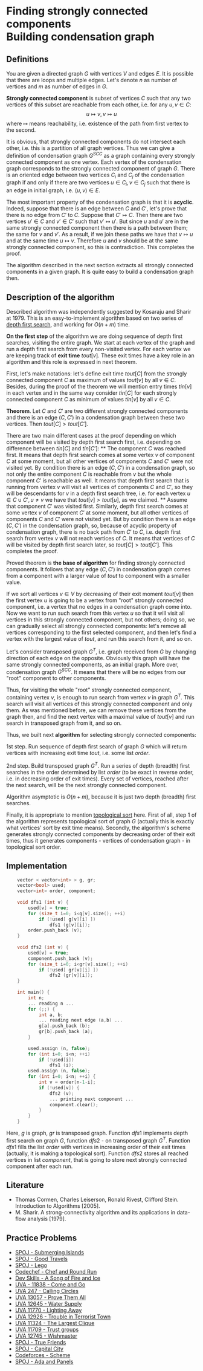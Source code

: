 <!--?title Strongly Connected Components and Condensation graph -->

# Finding strongly connected components<br/>Building condensation graph

## Definitions
You are given a directed graph $G$ with vertices $V$ and edges $E$. It is possible that there are loops and multiple edges. Let's denote $n$ as number of vertices and $m$ as number of edges in $G$.

**Strongly connected component** is subset of vertices $C$ such that any two vertices of this subset are reachable from each other, i.e. for any $u, v \in C$:
$$
u \mapsto v, v \mapsto u
$$
where $\mapsto$ means reachability, i.e. existence of the path from first vertex to the second.

It is obvious, that strongly connected components do not intersect each other, i.e. this is a partition of all graph vertices. Thus we can give a definition of condensation graph $G^{SCC}$ as a graph containing every strongly connected component as one vertex. Each vertex of the condensation graph corresponds to the strongly connected component of graph $G$. There is an oriented edge between two vertices $C_i$ and $C_j$ of the condensation graph if and only if there are two vertices $u \in C_i, v \in C_j$ such that there is an edge in initial graph, i.e. $(u, v) \in E$.

The most important property of the condensation graph is that it is **acyclic**. Indeed, suppose that there is an edge between $C$ and $C'$, let's prove that there is no edge from $C'$ to $C$. Suppose that $C' \mapsto C$. Then there are two vertices $u' \in C$ and $v' \in C'$ such that $v' \mapsto u'$. But since $u$ and $u'$ are in the same strongly connected component then there is a path between them; the same for $v$ and $v'$. As a result, if we join these paths we have that $v \mapsto u$ and at the same time $u \mapsto v$. Therefore $u$ and $v$ should be at the same strongly connected component, so this is contradiction. This completes the proof.

The algorithm described in the next section extracts all strongly connected components in a given graph. It is quite easy to build a condensation graph then.

## Description of the algorithm
Described algorithm was independently suggested by Kosaraju and Sharir at 1979. This is an easy-to-implement algorithm based on two series of [depth first search](./graph/depth-first-search.html), and working for $O(n + m)$ time.

**On the first step** of the algorithm we are doing sequence of depth first searches, visiting the entire graph. We start at each vertex of the graph and run a depth first search from every non-visited vertex. For each vertex we are keeping track of **exit time** $tout[v]$. These exit times have a key role in an algorithm and this role is expressed in next theorem.

First, let's make notations: let's define exit time $tout[C]$ from the strongly connected component $C$ as maximum of values $tout[v]$ by all $v \in C$. Besides, during the proof of the theorem we will mention entry times $tin[v]$ in each vertex and in the same way consider $tin[C]$ for each strongly connected component $C$ as minimum of values $tin[v]$ by all $v \in C$.

**Theorem**. Let $C$ and $C'$ are two different strongly connected components and there is an edge $(C, C')$ in a condensation graph between these two vertices. Then $tout[C] > tout[C']$.

There are two main different cases at the proof depending on which component will be visited by depth first search first, i.e. depending on difference between $tin[C]$ and $tin[C']$:
** The component $C$ was reached first. It means that depth first search comes at some vertex $v$ of component $C$ at some moment, but all other vertices of components $C$ and $C'$ were not visited yet. By condition there is an edge $(C, C')$ in a condensation graph, so not only the entire component $C$ is reachable from $v$ but the whole component $C'$ is reachable as well. It means that depth first search that is running from vertex $v$ will visit all vertices of components $C$ and $C'$, so they will be descendants for $v$ in a depth first search tree, i.e. for each vertex $u \in C \cup C', u \ne v$ we have that $tout[v] > tout[u]$, as we claimed.
** Assume that component $C'$ was visited first. Similarly, depth first search comes at some vertex $v$ of component $C'$ at some moment, but all other vertices of components $C$ and $C'$ were not visited yet. But by condition there is an edge $(C, C')$ in the condensation graph, so, because of acyclic property of condensation graph, there is no back path from $C'$ to $C$, i.e. depth first search from vertex $v$ will not reach vertices of $C$. It means that vertices of $C$ will be visited by depth first search later, so $tout[C] > tout[C']$. This completes the proof.

Proved theorem is **the base of algorithm** for finding strongly connected components. It follows that any edge $(C, C')$ in condensation graph comes from a component with a larger value of $tout$ to component with a smaller value.

If we sort all vertices $v \in V$ by decreasing of their exit moment $tout[v]$ then the first vertex $u$ is going to be a vertex from "root" strongly connected component, i.e. a vertex that no edges in a condensation graph come into. Now we want to run such search from this vertex $u$ so that it will visit all vertices in this strongly connected component, but not others; doing so, we can gradually select all strongly connected components: let's remove all vertices corresponding to the first selected component, and then let's find a vertex with the largest value of $tout$, and run this search from it, and so on.

Let's consider transposed graph $G^T$, i.e. graph received from $G$ by changing direction of each edge on the opposite. Obviously this graph will have the same strongly connected components, as an initial graph. More over, condensation graph $G^{SCC}$. It means that there will be no edges from our "root" component to other components.

Thus, for visiting the whole "root" strongly connected component, containing vertex $v$, is enough to run search from vertex $v$ in graph $G^T$. This search will visit all vertices of this strongly connected component and only them. As was mentioned before, we can remove these vertices from the graph then, and find the next vertex with a maximal value of $tout[v]$ and run search in transposed graph from it, and so on.

Thus, we built next **algorithm** for selecting strongly connected components:

1st step. Run sequence of depth first search of graph $G$ which will return vertices with increasing exit time $tout$, i.e. some list $order$.

2nd step. Build transposed graph $G^T$. Run a series of depth (breadth) first searches in the order determined by list $order$ (to be exact in reverse order, i.e. in decreasing order of exit times). Every set of vertices, reached after the next search, will be the next strongly connected component.

Algorithm asymptotic is $O(n + m)$, because it is just two depth (breadth) first searches.

Finally, it is appropriate to mention [topological sort](./graph/topological-sort.html) here. First of all, step 1 of the algorithm represents topological sort of graph $G$ (actually this is exactly what vertices' sort by exit time means). Secondly, the algorithm's scheme generates strongly connected components by decreasing order of their exit times, thus it generates components - vertices of condensation graph - in topological sort order.

## Implementation
```cpp
    vector < vector<int> > g, gr;
    vector<bool> used;
    vector<int> order, component;
     
    void dfs1 (int v) {
        used[v] = true;
        for (size_t i=0; i<g[v].size(); ++i)
            if (!used[ g[v][i] ])
                dfs1 (g[v][i]);
        order.push_back (v);
    }
     
    void dfs2 (int v) {
        used[v] = true;
        component.push_back (v);
        for (size_t i=0; i<gr[v].size(); ++i)
            if (!used[ gr[v][i] ])
                dfs2 (gr[v][i]);
    }
     
    int main() {
        int n;
        ... reading n ...
        for (;;) {
            int a, b;
            ... reading next edge (a,b) ...
            g[a].push_back (b);
            gr[b].push_back (a);
        }
     
        used.assign (n, false);
        for (int i=0; i<n; ++i)
            if (!used[i])
                dfs1 (i);
        used.assign (n, false);
        for (int i=0; i<n; ++i) {
            int v = order[n-1-i];
            if (!used[v]) {
                dfs2 (v);
                ... printing next component ...
                component.clear();
            }
        }
    }
```

Here, $g$ is graph, $gr$ is transposed graph. Function $dfs1$ implements depth first search on graph $G$, function $dfs2$ - on transposed graph $G^T$. Function $dfs1$ fills the list $order$ with vertices in increasing order of their exit times (actually, it is making a topological sort). Function $dfs2$ stores all reached vertices in list $component$, that is going to store next strongly connected component after each run.

## Literature

* Thomas Cormen, Charles Leiserson, Ronald Rivest, Clifford Stein. Introduction to Algorithms [2005].
* M. Sharir. A strong-connectivity algorithm and its applications in data-flow analysis [1979].

## Practice Problems

* [SPOJ - Submerging Islands](http://www.spoj.com/problems/SUBMERGE/)
* [SPOJ - Good Travels](http://www.spoj.com/problems/GOODA/)
* [SPOJ - Lego](http://www.spoj.com/problems/LEGO/)
* [Codechef - Chef and Round Run](https://www.codechef.com/AUG16/problems/CHEFRRUN)
* [Dev Skills - A Song of Fire and Ice](https://devskill.com/CodingProblems/ViewProblem/79)
* [UVA - 11838 - Come and Go](https://uva.onlinejudge.org/index.php?option=com_onlinejudge&Itemid=8&page=show_problem&problem=2938)
* [UVA 247 - Calling Circles](https://uva.onlinejudge.org/index.php?option=onlinejudge&page=show_problem&problem=183)
* [UVA 13057 - Prove Them All](https://uva.onlinejudge.org/index.php?option=com_onlinejudge&Itemid=8&page=show_problem&problem=4955)
* [UVA 12645 - Water Supply](https://uva.onlinejudge.org/index.php?option=com_onlinejudge&Itemid=8&page=show_problem&problem=4393)
* [UVA 11770 - Lighting Away](https://uva.onlinejudge.org/index.php?option=com_onlinejudge&Itemid=8&page=show_problem&problem=2870)
* [UVA 12926 - Trouble in Terrorist Town](https://uva.onlinejudge.org/index.php?option=com_onlinejudge&Itemid=8&category=862&page=show_problem&problem=4805)
* [UVA 11324 - The Largest Clique](https://uva.onlinejudge.org/index.php?option=com_onlinejudge&Itemid=8&page=show_problem&problem=2299)
* [UVA 11709 - Trust groups](https://uva.onlinejudge.org/index.php?option=com_onlinejudge&Itemid=8&page=show_problem&problem=2756)
* [UVA 12745 - Wishmaster](https://uva.onlinejudge.org/index.php?option=com_onlinejudge&Itemid=8&page=show_problem&problem=4598)
* [SPOJ - True Friends](http://www.spoj.com/problems/TFRIENDS/)
* [SPOJ - Capital City](http://www.spoj.com/problems/CAPCITY/)
* [Codeforces - Scheme](http://codeforces.com/contest/22/problem/E)
* [SPOJ - Ada and Panels](http://www.spoj.com/problems/ADAPANEL/)

